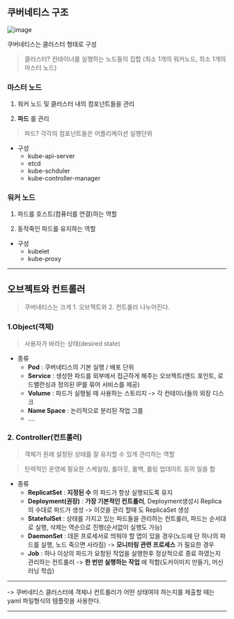 ## 쿠버네티스 구조

![image](https://user-images.githubusercontent.com/54052704/224246276-7a2c349e-da4b-4c6f-b82a-dfbed89f6350.png)

쿠버네티스는 클러스터 형태로 구성
> 클러스터? 컨테이너를 실행하는 노드들의 집합 (최소 1개의 워커노드, 최소 1개의 마스터 노드)

### 마스터 노드
1. 워커 노드 및 클러스터 내의 컴포넌트들을 관리

2. __파드__ 를 관리
> 파드? 각각의 컴포넌트들은 어플리케이션 실행단위


- 구성
  - kube-api-server
  - etcd
  - kube-schduler
  - kube-controller-manager



### 워커 노드
1. 파드를 호스트(컴퓨터를 연결)하는 역할

2. 동작죽인 파드를 유지하는 역할

- 구성
  - kubelet
  - kube-proxy

---

## 오브젝트와 컨트롤러

> 쿠버네티스는 크게 1. 오브젝트와 2. 컨트롤러 나누어진다.

### 1.Object(객체)

> 사용자가 바라는 상태(desired state)

- 종류
  - __Pod__ : 쿠버네티스의 기본 실행 / 배포 단위
  - __Service__ : 생성한 파드를 외부에서 접근하게 해주는 오브젝트(엔드 포인트, 로드밸런싱과 정의된 IP를 묶어 서비스를 제공)
  - __Volume__ : 파드가 실행될 때 사용하는 스토리지 -> 각 컨테이너들의 외장 디스크
  - __Name Space__ : 논리적으로 분리된 작업 그룹
  - ....

### 2. Controller(컨트롤러)

> 객체가 원래 설정된 상태를 잘 유지할 수 있게 관리하는 역할

> 탄력적인 운영에 필요한 스케일링, 롤아웃, 롤백, 롤링 업데이트 등의 일을 함

- 종류
  - __ReplicatSet__ : __지정된 수__ 의 파드가 항상 실행되도록 유지
  - __Deployment(권장)__ : __가장 기본적인 컨트롤러__, Deployment생성시 Replica의 수대로 파드가 생성 -> 이것을 관리 할때 도 ReplicaSet 생성
  - __StatefulSet__ : 상태를 가지고 있는 파드들을 관리하는 컨트롤러, 파드는 순서대로 실행, 삭제는 역순으로 진행(순서없이 실행도 가능)
  - __DaemonSet__ : 데몬 프로세서로 띄워야 할 앱이 있을 경우(노드에 단 하나의 파드를 실행, 노드 죽으면 사라짐) -> __모니터링 관련 프로세스__ 가 필요한 경우
  - __Job__ : 하나 이상의 파드가 요청된 작업을 실행한후 정상적으로 종료 하였는지 관리하는 컨트롤러 -> __한 번만 실행하는 작업__ 에 적합(도커이미지 만들기, 머신러닝 학습)

---
-> 쿠버네티스 클러스터에 객체나 컨트롤러가 어떤 상태여야 하는지를 제출할 때는 yaml 파일형식의 템플릿을 사용한다.

---
